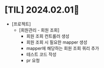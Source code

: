# [TIL] 2024.02.01📒

* [프로젝트]
  * [회원관리 - 회원 조회]
    * 회원 조회 컨트롤러 생성
    * 회원 조회 시 필요한 mapper 생성
    * mapper에 해당하는 회원 조회 쿼리 추가
    * 테스트 코드 작성
    * pr 요청
   
